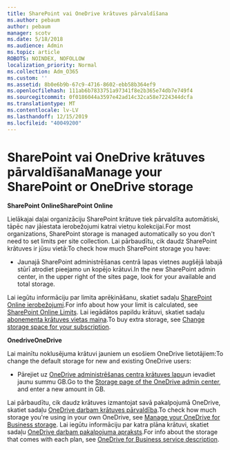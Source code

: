 ```yaml
---
title: SharePoint vai OneDrive krātuves pārvaldīšana
ms.author: pebaum
author: pebaum
manager: scotv
ms.date: 5/18/2018
ms.audience: Admin
ms.topic: article
ROBOTS: NOINDEX, NOFOLLOW
localization_priority: Normal
ms.collection: Adm_O365
ms.custom: ''
ms.assetid: 8b0e6b9b-67c9-4716-8602-ebb58b364ef9
ms.openlocfilehash: 111ab6b7833751a97341f8e2b365e74db7e749f4
ms.sourcegitcommit: 0f0186044a3597e42ad14c32ca58e7224344dcfa
ms.translationtype: MT
ms.contentlocale: lv-LV
ms.lasthandoff: 12/15/2019
ms.locfileid: "40049200"
---
```

# <a name="manage-your-sharepoint-or-onedrive-storage"></a><span data-ttu-id="cf718-102">SharePoint vai OneDrive krātuves pārvaldīšana</span><span class="sxs-lookup"><span data-stu-id="cf718-102">Manage your SharePoint or OneDrive storage</span></span>

 <span data-ttu-id="cf718-103">**SharePoint Online**</span><span class="sxs-lookup"><span data-stu-id="cf718-103">**SharePoint Online**</span></span>
  
<span data-ttu-id="cf718-104">Lielākajai daļai organizāciju SharePoint krātuve tiek pārvaldīta automātiski, tāpēc nav jāiestata ierobežojumi katrai vietņu kolekcijai.</span><span class="sxs-lookup"><span data-stu-id="cf718-104">For most organizations, SharePoint storage is managed automatically so you don't need to set limits per site collection.</span></span> <span data-ttu-id="cf718-105">Lai pārbaudītu, cik daudz SharePoint krātuves ir jūsu vietā:</span><span class="sxs-lookup"><span data-stu-id="cf718-105">To check how much SharePoint storage you have:</span></span>
  
- <span data-ttu-id="cf718-106">Jaunajā SharePoint administrēšanas centrā lapas vietnes augšējā labajā stūrī atrodiet pieejamo un kopējo krātuvi.</span><span class="sxs-lookup"><span data-stu-id="cf718-106">In the new SharePoint admin center, in the upper right of the sites page, look for your available and total storage.</span></span>
    
<span data-ttu-id="cf718-107">Lai iegūtu informāciju par limita aprēķināšanu, skatiet sadaļu [SharePoint Online ierobežojumi](https://go.microsoft.com/fwlink/p/?LinkID=856113).</span><span class="sxs-lookup"><span data-stu-id="cf718-107">For info about how your limit is calculated, see [SharePoint Online Limits](https://go.microsoft.com/fwlink/p/?LinkID=856113).</span></span> <span data-ttu-id="cf718-108">Lai iegādātos papildu krātuvi, skatiet sadaļu [abonementa krātuves vietas maiņa](https://go.microsoft.com/fwlink/?linkid=866428).</span><span class="sxs-lookup"><span data-stu-id="cf718-108">To buy extra storage, see [Change storage space for your subscription](https://go.microsoft.com/fwlink/?linkid=866428).</span></span>
  
 <span data-ttu-id="cf718-109">**Onedrive**</span><span class="sxs-lookup"><span data-stu-id="cf718-109">**OneDrive**</span></span>
  
<span data-ttu-id="cf718-110">Lai mainītu noklusējuma krātuvi jauniem un esošiem OneDrive lietotājiem:</span><span class="sxs-lookup"><span data-stu-id="cf718-110">To change the default storage for new and existing OneDrive users:</span></span>
  
- <span data-ttu-id="cf718-111">Pārejiet uz [OneDrive administrēšanas centra krātuves lapu](https://admin.onedrive.com/?v=StorageSettings)un ievadiet jaunu summu GB.</span><span class="sxs-lookup"><span data-stu-id="cf718-111">Go to the [Storage page of the OneDrive admin center](https://admin.onedrive.com/?v=StorageSettings), and enter a new amount in GB.</span></span>
    
<span data-ttu-id="cf718-112">Lai pārbaudītu, cik daudz krātuves izmantojat savā pakalpojumā OneDrive, skatiet sadaļu [OneDrive darbam krātuves pārvaldība](https://go.microsoft.com/fwlink/?linkid=866429).</span><span class="sxs-lookup"><span data-stu-id="cf718-112">To check how much storage you're using in your own OneDrive, see [Manage your OneDrive for Business storage](https://go.microsoft.com/fwlink/?linkid=866429).</span></span> <span data-ttu-id="cf718-113">Lai iegūtu informāciju par katra plāna krātuvi, skatiet sadaļu [OneDrive darbam pakalpojuma apraksts](https://go.microsoft.com/fwlink/p/?LinkID=826071).</span><span class="sxs-lookup"><span data-stu-id="cf718-113">For info about the storage that comes with each plan, see [OneDrive for Business service description](https://go.microsoft.com/fwlink/p/?LinkID=826071).</span></span>
  

